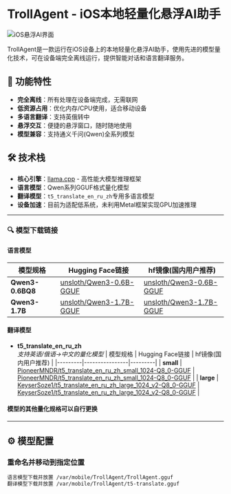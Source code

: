 # TrollAgent - iOS本地轻量化悬浮AI助手

![iOS悬浮AI界面]()  


TrollAgent是一款运行在iOS设备上的本地轻量化悬浮AI助手，使用先进的模型量化技术，可在设备端完全离线运行，提供智能对话和语言翻译服务。

## 🌟 功能特性

- **完全离线**：所有处理在设备端完成，无需联网
- **低资源占用**：优化内存/CPU使用，适合移动设备
- **多语言翻译**：支持英俄转中
- **悬浮交互**：便捷的悬浮窗口，随时随地使用
- **模型兼容**：支持通义千问(Qwen)全系列模型

## 🛠 技术栈

- **核心引擎**：[llama.cpp](https://github.com/ggerganov/llama.cpp) - 高性能大模型推理框架
- **语言模型**：Qwen系列GGUF格式量化模型
- **翻译模型**：`t5_translate_en_ru_zh`专用多语言模型
- **设备加速**：目前为适配低系统，未利用Metal框架实现GPU加速推理

---

### 🔍 模型下载链接

#### 语言模型
| 模型规格 | Hugging Face链接 | hf镜像(国内用户推荐) |
|---------|----------------|---------|
| **Qwen3-0.6BQ8** | [unsloth/Qwen3-0.6B-GGUF](https://huggingface.co/unsloth/Qwen3-0.6B-GGUF/tree/main) | [unsloth/Qwen3-0.6B-GGUF](https://hf-mirror.com/unsloth/Qwen3-0.6B-GGUF/tree/main) |
| **Qwen3-1.7B** | [unsloth/Qwen3-1.7B-GGUF](https://huggingface.co/unsloth/Qwen3-1.7B-GGUF/tree/main)| [unsloth/Qwen3-1.7B-GGUF](https://hf-mirror.com/unsloth/Qwen3-1.7B-GGUF/tree/main) |

#### 翻译模型
- **t5_translate_en_ru_zh**  
  *支持英语/俄语→中文的量化模型*
  | 模型规格 | Hugging Face链接 | hf镜像(国内用户推荐) |
  |---------|----------------|---------|
  | **small** | [PioneerMNDR/t5_translate_en_ru_zh_small_1024-Q8_0-GGUF](https://huggingface.co/PioneerMNDR/t5_translate_en_ru_zh_small_1024-Q8_0-GGUF/tree/main) | [PioneerMNDR/t5_translate_en_ru_zh_small_1024-Q8_0-GGUF](https://hf-mirror.com/PioneerMNDR/t5_translate_en_ru_zh_small_1024-Q8_0-GGUF/tree/main) |
  | **large** | [KeyserSoze1/t5_translate_en_ru_zh_large_1024_v2-Q8_0-GGUF](https://huggingface.co/KeyserSoze1/t5_translate_en_ru_zh_large_1024_v2-Q8_0-GGUF/tree/main) | [KeyserSoze1/t5_translate_en_ru_zh_large_1024_v2-Q8_0-GGUF](https://hf-mirror.com/KeyserSoze1/t5_translate_en_ru_zh_large_1024_v2-Q8_0-GGUF/tree/main) |
  
#### 模型的其他量化规格可以自行更换
---


## ⚙️ 模型配置
### 重命名并移动到指定位置
```bash
语言模型下载并放置 /var/mobile/TrollAgent/TrollAgent.gguf
翻译模型下载并放置 /var/mobile/TrollAgent/t5-translate.gguf
